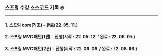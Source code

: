 ### 스프링 수강 소스코드 기록 🔥
-------------------------
#### 1. 스프링 core(기초) - 완료(22. 05. 11.)
#### 2. 스프링 MVC 패턴(1편) - 진행(시작 : 22. 05. 12. / 완료 : 22. 06. 05.)
#### 3. 스프링 MVC 패턴(2편) - 진행(시작 : 22. 06. 06. / 완료 : 22. 08. 06.)
